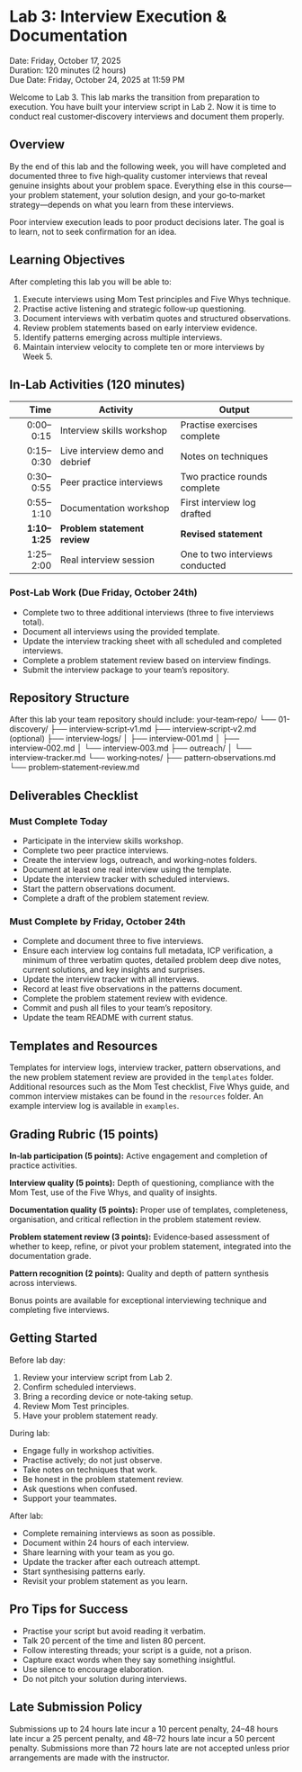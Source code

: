 # Lab 3: Interview Execution & Documentation

Date: Friday, October 17, 2025  
Duration: 120 minutes (2 hours)  
Due Date: Friday, October 24, 2025 at 11:59 PM

Welcome to Lab 3. This lab marks the transition from preparation to execution. You have built your interview script in Lab 2. Now it is time to conduct real customer‑discovery interviews and document them properly.

## Overview

By the end of this lab and the following week, you will have completed and documented three to five high‑quality customer interviews that reveal genuine insights about your problem space. Everything else in this course—your problem statement, your solution design, and your go‑to‑market strategy—depends on what you learn from these interviews.

Poor interview execution leads to poor product decisions later. The goal is to learn, not to seek confirmation for an idea.

## Learning Objectives

After completing this lab you will be able to:

1. Execute interviews using Mom Test principles and Five Whys technique.
2. Practise active listening and strategic follow‑up questioning.
3. Document interviews with verbatim quotes and structured observations.
4. Review problem statements based on early interview evidence.
5. Identify patterns emerging across multiple interviews.
6. Maintain interview velocity to complete ten or more interviews by Week 5.

## In‑Lab Activities (120 minutes)

| Time | Activity | Output |
|-----:|---------|--------|
| 0:00–0:15 | Interview skills workshop | Practise exercises complete |
| 0:15–0:30 | Live interview demo and debrief | Notes on techniques |
| 0:30–0:55 | Peer practice interviews | Two practice rounds complete |
| 0:55–1:10 | Documentation workshop | First interview log drafted |
| **1:10–1:25** | **Problem statement review** | **Revised statement** |
| 1:25–2:00 | Real interview session | One to two interviews conducted |

### Post‑Lab Work (Due Friday, October 24th)

* Complete two to three additional interviews (three to five interviews total).
* Document all interviews using the provided template.
* Update the interview tracking sheet with all scheduled and completed interviews.
* Complete a problem statement review based on interview findings.
* Submit the interview package to your team’s repository.

## Repository Structure

After this lab your team repository should include:
your‑team‑repo/
└── 01-discovery/
├── interview‑script‑v1.md
├── interview‑script‑v2.md (optional)
├── interview‑logs/
│ ├── interview‑001.md
│ ├── interview‑002.md
│ └── interview‑003.md
├── outreach/
│ └── interview‑tracker.md
└── working‑notes/
├── pattern‑observations.md
└── problem‑statement‑review.md


## Deliverables Checklist

### Must Complete Today

* Participate in the interview skills workshop.
* Complete two peer practice interviews.
* Create the interview logs, outreach, and working‑notes folders.
* Document at least one real interview using the template.
* Update the interview tracker with scheduled interviews.
* Start the pattern observations document.
* Complete a draft of the problem statement review.

### Must Complete by Friday, October 24th

* Complete and document three to five interviews.
* Ensure each interview log contains full metadata, ICP verification, a minimum of three verbatim quotes, detailed problem deep dive notes, current solutions, and key insights and surprises.
* Update the interview tracker with all interviews.
* Record at least five observations in the patterns document.
* Complete the problem statement review with evidence.
* Commit and push all files to your team’s repository.
* Update the team README with current status.

## Templates and Resources

Templates for interview logs, interview tracker, pattern observations, and the new problem statement review are provided in the `templates` folder. Additional resources such as the Mom Test checklist, Five Whys guide, and common interview mistakes can be found in the `resources` folder. An example interview log is available in `examples`.

## Grading Rubric (15 points)

**In‑lab participation (5 points):** Active engagement and completion of practice activities.

**Interview quality (5 points):** Depth of questioning, compliance with the Mom Test, use of the Five Whys, and quality of insights.

**Documentation quality (5 points):** Proper use of templates, completeness, organisation, and critical reflection in the problem statement review.

**Problem statement review (3 points):** Evidence‑based assessment of whether to keep, refine, or pivot your problem statement, integrated into the documentation grade.

**Pattern recognition (2 points):** Quality and depth of pattern synthesis across interviews.

Bonus points are available for exceptional interviewing technique and completing five interviews.

## Getting Started

Before lab day:

1. Review your interview script from Lab 2.
2. Confirm scheduled interviews.
3. Bring a recording device or note‑taking setup.
4. Review Mom Test principles.
5. Have your problem statement ready.

During lab:

* Engage fully in workshop activities.
* Practise actively; do not just observe.
* Take notes on techniques that work.
* Be honest in the problem statement review.
* Ask questions when confused.
* Support your teammates.

After lab:

* Complete remaining interviews as soon as possible.
* Document within 24 hours of each interview.
* Share learning with your team as you go.
* Update the tracker after each outreach attempt.
* Start synthesising patterns early.
* Revisit your problem statement as you learn.

## Pro Tips for Success

* Practise your script but avoid reading it verbatim.
* Talk 20 percent of the time and listen 80 percent.
* Follow interesting threads; your script is a guide, not a prison.
* Capture exact words when they say something insightful.
* Use silence to encourage elaboration.
* Do not pitch your solution during interviews.

## Late Submission Policy

Submissions up to 24 hours late incur a 10 percent penalty, 24–48 hours late incur a 25 percent penalty, and 48–72 hours late incur a 50 percent penalty. Submissions more than 72 hours late are not accepted unless prior arrangements are made with the instructor.


